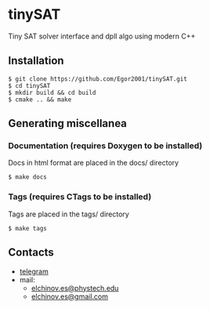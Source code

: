 # tinySAT
Tiny SAT solver interface and dpll algo using modern C++

## Installation
```console
$ git clone https://github.com/Egor2001/tinySAT.git
$ cd tinySAT
$ mkdir build && cd build
$ cmake .. && make
```

## Generating miscellanea

### Documentation (requires Doxygen to be installed)
Docs in html format are placed in the docs/ directory
```console
$ make docs
```

### Tags (requires CTags to be installed)
Tags are placed in the tags/ directory
```console
$ make tags
```

## Contacts
- [telegram](t.me/geome_try)
- mail:
  - elchinov.es@phystech.edu
  - elchinov.es@gmail.com
